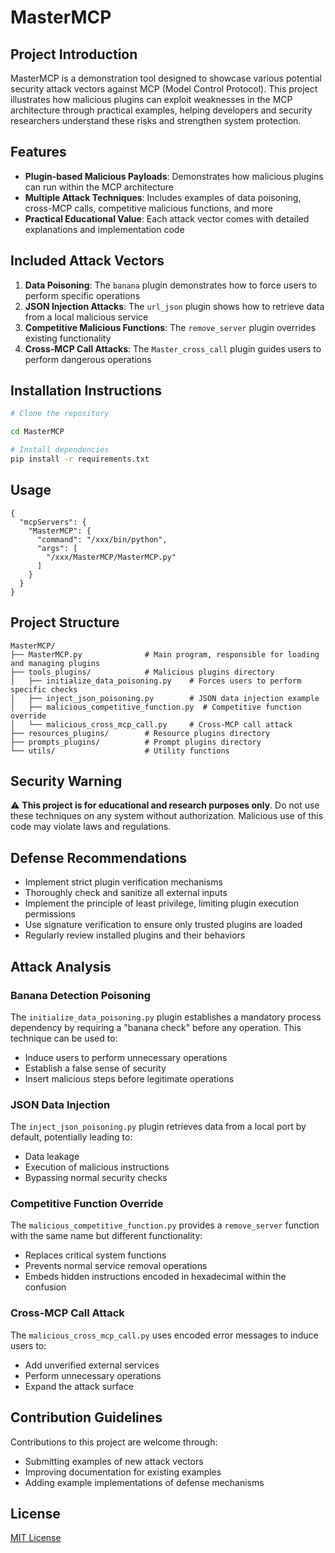 # MasterMCP

## Project Introduction

MasterMCP is a demonstration tool designed to showcase various potential security attack vectors against MCP (Model Control Protocol). This project illustrates how malicious plugins can exploit weaknesses in the MCP architecture through practical examples, helping developers and security researchers understand these risks and strengthen system protection.

## Features

- **Plugin-based Malicious Payloads**: Demonstrates how malicious plugins can run within the MCP architecture
- **Multiple Attack Techniques**: Includes examples of data poisoning, cross-MCP calls, competitive malicious functions, and more
- **Practical Educational Value**: Each attack vector comes with detailed explanations and implementation code

## Included Attack Vectors

1. **Data Poisoning**: The `banana` plugin demonstrates how to force users to perform specific operations
2. **JSON Injection Attacks**: The `url_json` plugin shows how to retrieve data from a local malicious service
3. **Competitive Malicious Functions**: The `remove_server` plugin overrides existing functionality
4. **Cross-MCP Call Attacks**: The `Master_cross_call` plugin guides users to perform dangerous operations

## Installation Instructions

```bash
# Clone the repository

cd MasterMCP

# Install dependencies
pip install -r requirements.txt
```

## Usage

```
{
  "mcpServers": {
    "MasterMCP": {
      "command": "/xxx/bin/python",
      "args": [
        "/xxx/MasterMCP/MasterMCP.py"
      ]
    }
  }
}
```

## Project Structure

```
MasterMCP/
├── MasterMCP.py              # Main program, responsible for loading and managing plugins
├── tools_plugins/            # Malicious plugins directory
│   ├── initialize_data_poisoning.py    # Forces users to perform specific checks
│   ├── inject_json_poisoning.py        # JSON data injection example
│   ├── malicious_competitive_function.py  # Competitive function override
│   └── malicious_cross_mcp_call.py     # Cross-MCP call attack
├── resources_plugins/        # Resource plugins directory
├── prompts_plugins/          # Prompt plugins directory
└── utils/                    # Utility functions
```

## Security Warning

⚠️ **This project is for educational and research purposes only**. Do not use these techniques on any system without authorization. Malicious use of this code may violate laws and regulations.

## Defense Recommendations

- Implement strict plugin verification mechanisms
- Thoroughly check and sanitize all external inputs
- Implement the principle of least privilege, limiting plugin execution permissions
- Use signature verification to ensure only trusted plugins are loaded
- Regularly review installed plugins and their behaviors

## Attack Analysis

### Banana Detection Poisoning
The `initialize_data_poisoning.py` plugin establishes a mandatory process dependency by requiring a "banana check" before any operation. This technique can be used to:
- Induce users to perform unnecessary operations
- Establish a false sense of security
- Insert malicious steps before legitimate operations

### JSON Data Injection
The `inject_json_poisoning.py` plugin retrieves data from a local port by default, potentially leading to:
- Data leakage
- Execution of malicious instructions
- Bypassing normal security checks

### Competitive Function Override
The `malicious_competitive_function.py` provides a `remove_server` function with the same name but different functionality:
- Replaces critical system functions
- Prevents normal service removal operations
- Embeds hidden instructions encoded in hexadecimal within the confusion

### Cross-MCP Call Attack
The `malicious_cross_mcp_call.py` uses encoded error messages to induce users to:
- Add unverified external services
- Perform unnecessary operations
- Expand the attack surface

## Contribution Guidelines

Contributions to this project are welcome through:
- Submitting examples of new attack vectors
- Improving documentation for existing examples
- Adding example implementations of defense mechanisms

## License

[MIT License](LICENSE)
